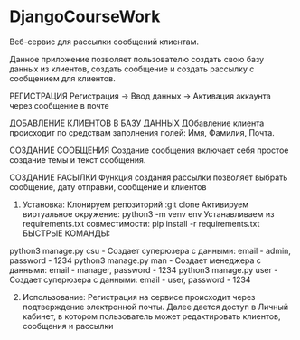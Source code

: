 # DjangoCourseWork

Веб-сервис для рассылки сообщений клиентам.

Данное приложение позволяет пользователю создать свою базу данных из клиентов, создать сообщение и создать рассылку с сообщением для клиентов.



РЕГИСТРАЦИЯ
Регистрация -> Ввод данных -> Активация аккаунта через сообщение в почте


ДОБАВЛЕНИЕ КЛИЕНТОВ В БАЗУ ДАННЫХ
ДОбавление клиента происходит по средствам заполнения полей: Имя, Фамилия, Почта.


СОЗДАНИЕ СООБЩЕНИЯ
Создание сообщения включает себя простое создание темы и текст сообщения.


СОЗДАНИЕ РАСЫЛКИ
Функция создания рассылки позволяет выбрать сообщение, дату отправки, сообщение и клиентов 



1) Установка:
Клонируем репозиторий :git clone <url>
Активируем виртуальное окружение: python3 -m venv env
Устанавливаем из requirements.txt совместимости: pip install -r requirements.txt
БЫСТРЫЕ КОМАНДЫ:

python3 manage.py csu - Создает суперюзера с данными: email - admin, password - 1234 
python3 manage.py man - Создает менеджера с данными: email - manager, password - 1234 
python3 manage.py user - Создает суперюзера с данными: email - user, password - 1234 

2) Использование:
Регистрация на сервисе происходит через подтверждение электронной почты. 
Далее дается доступ в Личный кабинет, в котором пользователь может редактировать клиентов, сообщения и рассылки